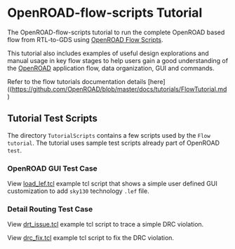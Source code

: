# OpenROAD-flow-scripts Tutorial

The OpenROAD-flow-scripts tutorial to run the complete OpenROAD based
flow from RTL-to-GDS using [OpenROAD Flow
Scripts](https://github.com/The-OpenROAD-Project/OpenROAD-flow-scripts).

This tutorial also includes examples of useful design explorations and manual
usage in key flow stages to help users gain a good understanding of the
[OpenROAD](https://openroad.readthedocs.io/en/latest/main/README.html)
application flow, data organization, GUI and commands. 

Refer to the flow tutorials documentation details 
[here]((https://github.com/OpenROAD/blob/master/docs/tutorials/FlowTutorial.md)

## Tutorial Test Scripts

The directory `TutorialScripts` contains a few scripts used by the  `Flow tutorial`.
The tutorial uses sample test scripts already part of OpenROAD `test`.

### OpenROAD GUI Test Case
View [load_lef.tcl](./TutorialScripts/gui/load_lef.tcl) example tcl script that shows a 
simple user defined GUI customization to add `sky130` technology `.lef` file.

### Detail Routing Test Case
View [drt_issue.tcl](./TutorialScripts/drt/drt_issue.tcl) example tcl script to trace a simple DRC violation.

View [drc_fix.tcl](./TutorialScripts/drt/drt_fix.tcl) example tcl script to fix the DRC violation.

